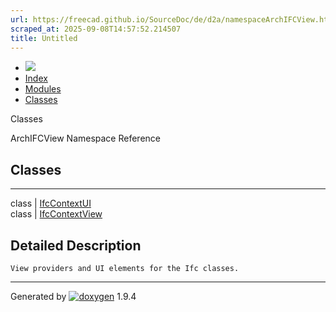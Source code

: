 ```yaml
---
url: https://freecad.github.io/SourceDoc/de/d2a/namespaceArchIFCView.html
scraped_at: 2025-09-08T14:57:52.214507
title: Untitled
---
```


  * [ ![](https://www.freecad.org/svg/logo-freecad.svg) ](https://freecadweb.org "FreeCAD")
  * [Index](../../index.html "Index")
  * [Modules](../../modules.html "Modules list")
  * [Classes](../../annotated.html "Annotated list")

Classes

ArchIFCView Namespace Reference

##  Classes  
  
---  
class | [IfcContextUI](../../d6/d87/classArchIFCView_1_1IfcContextUI.html)  
class | [IfcContextView](../../d6/d1b/classArchIFCView_1_1IfcContextView.html)  
  
## Detailed Description

    
    
    View providers and UI elements for the Ifc classes.

* * *

Generated by
[![doxygen](../../doxygen.svg)](https://www.doxygen.org/index.html) 1.9.4

